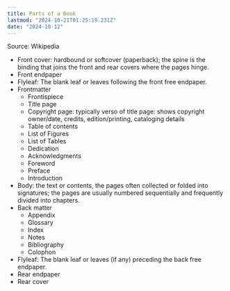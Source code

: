 ```yaml
---
title: Parts of a Book
lastmod: "2024-10-21T01:25:19.231Z"
date: "2024-10-12"
---
```


Source: Wikipedia

- Front cover: hardbound or softcover (paperback); the spine is the binding that joins the front and rear covers where the pages hinge.
- Front endpaper
- Flyleaf: The blank leaf or leaves following the front free endpaper.
- Frontmatter
  - Frontispiece
  - Title page
  - Copyright page: typically verso of title page: shows copyright owner/date, credits, edition/printing, cataloging details
  - Table of contents
  - List of Figures
  - List of Tables
  - Dedication
  - Acknowledgments
  - Foreword
  - Preface
  - Introduction
- Body: the text or contents, the pages often collected or folded into signatures; the pages are usually numbered sequentially and frequently divided into chapters.
- Back matter
  - Appendix
  - Glossary
  - Index
  - Notes
  - Bibliography
  - Colophon
- Flyleaf: The blank leaf or leaves (if any) preceding the back free endpaper.
- Rear endpaper
- Rear cover

